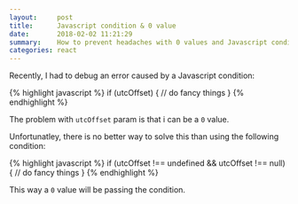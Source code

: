 ```yaml
---
layout:     post
title:      Javascript condition & 0 value
date:       2018-02-02 11:21:29
summary:    How to prevent headaches with 0 values and Javascript conditions
categories: react
---
```


Recently, I had to debug an error caused by a Javascript condition:

{% highlight javascript %}
  if (utcOffset) {
    // do fancy things
  }
{% endhighlight %}

The problem with `utcOffset` param is that i can be a `0` value.

Unfortunatley, there is no better way to solve this than using the following condition:

{% highlight javascript %}
  if (utcOffset !== undefined && utcOffset !== null) {
    // do fancy things
  }
{% endhighlight %}

This way a `0` value will be passing the condition.

